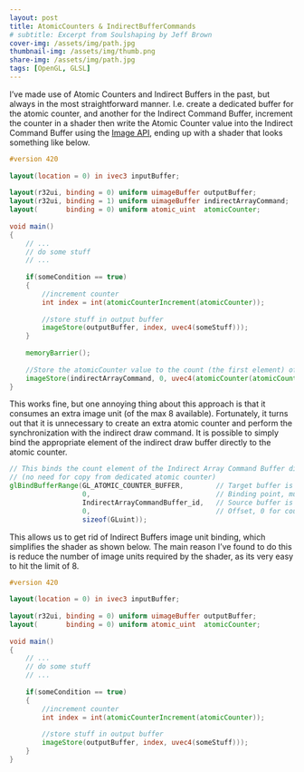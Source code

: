 ```yaml
---
layout: post
title: AtomicCounters & IndirectBufferCommands
# subtitle: Excerpt from Soulshaping by Jeff Brown
cover-img: /assets/img/path.jpg
thumbnail-img: /assets/img/thumb.png
share-img: /assets/img/path.jpg
tags: [OpenGL, GLSL]
---
```


I’ve made use of Atomic Counters and Indirect Buffers in the past, but always in the most straightforward manner. I.e. create a dedicated buffer for the atomic counter, and another for the Indirect Command Buffer, increment the counter in a shader then write the Atomic Counter value into the Indirect Command Buffer using the [Image API](https://www.khronos.org/registry/OpenGL/extensions/ARB/ARB_shader_image_load_store.txt), ending up with a shader that looks something like below.

~~~glsl
#version 420
 
layout(location = 0) in ivec3 inputBuffer;
 
layout(r32ui, binding = 0) uniform uimageBuffer outputBuffer;
layout(r32ui, binding = 1) uniform uimageBuffer indirectArrayCommand;
layout(       binding = 0) uniform atomic_uint  atomicCounter;
 
void main()
{
    // ...
    // do some stuff
    // ...
 
    if(someCondition == true)
    {
        //increment counter
        int index = int(atomicCounterIncrement(atomicCounter));
 
        //store stuff in output buffer
        imageStore(outputBuffer, index, uvec4(someStuff)));
    }
 
    memoryBarrier();
 
    //Store the atomicCounter value to the count (the first element) of the DrawArraysIndirect command
    imageStore(indirectArrayCommand, 0, uvec4(atomicCounter(atomicCounter)));
}
~~~

This works fine, but one annoying thing about this approach is that it consumes an extra image unit (of the max 8 available). Fortunately, it turns out that it is unnecessary to create an extra atomic counter and perform the synchronization with the indirect draw command. It is possible to simply bind the appropriate element of the indirect draw buffer directly to the atomic counter.

~~~glsl
// This binds the count element of the Indirect Array Command Buffer directly as an atomic counter in the shader
// (no need for copy from dedicated atomic counter)
glBindBufferRange(GL_ATOMIC_COUNTER_BUFFER,        // Target buffer is the atomic counter
                  0,                               // Binding point, must match the shader
                  IndirectArrayCommandBuffer_id,   // Source buffer is the Indirect Draw Command Buffer
                  0,                               // Offset, 0 for count, 1 for primCount (instances), etc...
                  sizeof(GLuint));
~~~

This allows us to get rid of Indirect Buffers image unit binding, which simplifies the shader as shown below. The main reason I’ve found to do this is reduce the number of image units required by the shader, as its very easy to hit the limit of 8.

~~~glsl
#version 420
 
layout(location = 0) in ivec3 inputBuffer;
 
layout(r32ui, binding = 0) uniform uimageBuffer outputBuffer;
layout(       binding = 0) uniform atomic_uint  atomicCounter;
 
void main()
{
    // ...
    // do some stuff
    // ...
 
    if(someCondition == true)
    {
        //increment counter
        int index = int(atomicCounterIncrement(atomicCounter));
 
        //store stuff in output buffer
        imageStore(outputBuffer, index, uvec4(someStuff)));
    }
}
~~~